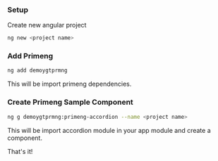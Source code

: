 ### Setup
 Create new angular project
```bash
ng new <project name>
```

### Add Primeng

```bash
ng add demoygtprmng
```
This will be import primeng dependencies.

### Create Primeng Sample Component

```bash
ng g demoygtprmng:primeng-accordion --name <project name>
```
This will be import accordion module in your app module and create a component.

That's it!
 